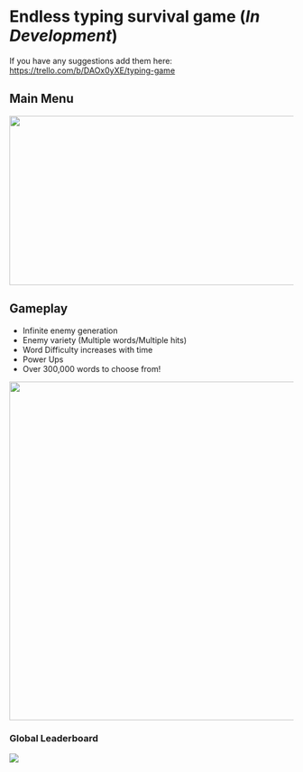 # Endless typing survival game (*In Development*)
If you have any suggestions add them here: https://trello.com/b/DAOx0yXE/typing-game
<h2>Main Menu</h2>
<img src="https://imgur.com/jwixgp7.gif" width="600" height="300">

<h2>Gameplay</h2>
<ul>
  <li>Infinite enemy generation</li>
  <li>Enemy variety (Multiple words/Multiple hits)</li>
  <li>Word Difficulty increases with time</li>
  <li>Power Ups</li>
  <li>Over 300,000 words to choose from!</li>
</ul>
<img src="https://imgur.com/rMCwrfB.gif" width="600">

<h3>Global Leaderboard</h3>

<img src="https://imgur.com/qPs0ITP.gif">
